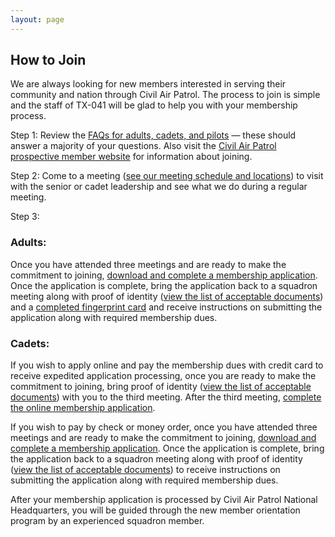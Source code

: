 ```yaml
---
layout: page
---
```


## How to Join

We are always looking for new members interested in serving their community and nation through Civil Air Patrol. The process to join is simple and the staff of TX-041 will be glad to help you with your membership process.

Step 1: Review the [FAQs for adults, cadets, and pilots](/faqs) — these should answer a majority of your questions. Also visit the [Civil Air Patrol prospective member website](http://www.gocivilairpatrol.com) for information about joining.

Step 2: Come to a meeting ([see our meeting schedule and locations](/contact)) to visit with the senior or cadet leadership and see what we do during a regular meeting.

Step 3:

### Adults: 

Once you have attended three meetings and are ready to make the commitment to joining, [download and complete a membership application](http://www.capmembers.com/media/cms/F012_15378C3760422.pdf). Once the application is complete, bring the application back to a squadron meeting along with proof of identity ([view the list of acceptable documents](http://www.uscis.gov/i-9-central/acceptable-documents)) and a [completed fingerprint card](https://fbi.ibtfingerprint.com) and receive instructions on submitting the application along with required membership dues.

### Cadets:

If you wish to apply online and pay the membership dues with credit card to receive expedited application processing, once you are ready to make the commitment to joining, bring proof of identity ([view the list of acceptable documents](http://www.uscis.gov/i-9-central/acceptable-documents)) with you to the third meeting. After the third meeting, [complete the online membership application](https://www.capnhq.gov/CAP.MembershipSystem.Web/CadetOnlineApp.aspx).

If you wish to pay by check or money order, once you have attended three meetings and are ready to make the commitment to joining, [download and complete a membership application](http://www.capmembers.com/media/cms/F015_9C2337B9FC619.pdf). Once the application is complete, bring the application back to a squadron meeting along with proof of identity ([view the list of acceptable documents](http://www.uscis.gov/i-9-central/acceptable-documents)) to receive instructions on submitting the application along with required membership dues.

After your membership application is processed by Civil Air Patrol National Headquarters, you will be guided through the new member orientation program by an experienced squadron member.